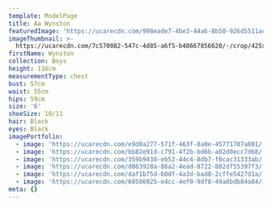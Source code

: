 ```yaml
---
template: ModelPage
title: Aa Wynston
featuredImage: 'https://ucarecdn.com/998eade7-4be3-44a6-8b50-926d5511acc0/'
imageThumbnail: >-
  https://ucarecdn.com/7c570082-547c-4d85-a6f5-b48667856620/-/crop/425x597/453,76/-/preview/
firstName: Wynston
collection: Boys
height: 116cm
measurementType: chest
bust: 57cm
waist: 55cm
hips: 59cm
size: '6'
shoeSize: 10/11
hair: Black
eyes: Black
imagePortfolio:
  - image: 'https://ucarecdn.com/e9d8a277-571f-463f-8a0e-45771707a801/'
  - image: 'https://ucarecdn.com/bb82e91d-c791-4f2b-bd6b-a02d0ecc7d68/'
  - image: 'https://ucarecdn.com/359b9438-eb52-44c4-8db7-f0cac31333ab/'
  - image: 'https://ucarecdn.com/d063928a-86a2-4ead-8722-802df55397f3/'
  - image: 'https://ucarecdn.com/daf1b75d-60df-4a3d-bad8-2cffe5427d1a/'
  - image: 'https://ucarecdn.com/60506925-e4cc-4ef0-9df8-49a8bdb84a84/'
meta: {}
---
```


